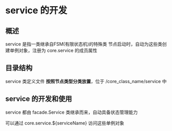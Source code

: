 # service 的开发

## 概述

service 是指一类继承自FSM(有限状态机)的特殊类
节点启动时，自动为这些类创建单例对象，注册为 core.service 的成员属性

## 目录结构

service 类定义文件 **按照节点类型分类放置**，位于 /core_class_name/service 中

## service 的开发和使用

service 都由 facade.Service 类继承而来，自动具备状态管理能力

可以通过 core.service.${serviceName} 访问这些单例对象

